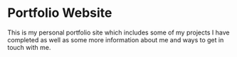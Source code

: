# Portfolio Website
This is my personal portfolio site which includes some of my projects I have completed as well as some more information about me and ways to get in touch with me.

